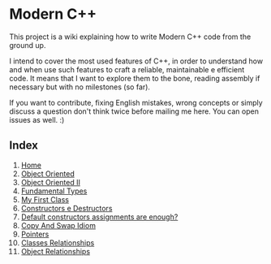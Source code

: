 # Modern C++

This project is a wiki explaining how to write Modern C++ code from the ground up.

I intend to cover the most used features of C++, in order to understand how and when use such features to craft a reliable, maintainable e efficient code. It means that I want to explore them to the bone, reading assembly if necessary but with no milestones (so far).

If you want to contribute, fixing English mistakes, wrong concepts or simply discuss a question don't think twice before mailing me here. You can open issues as well. :)

## Index

1. [Home](https://github.com/jrziviani/C-Moderno/wiki/1.-Home)
2. [Object Oriented](https://github.com/jrziviani/C-Moderno/wiki/2.-Object-Oriented)
3. [Object Oriented II](https://github.com/jrziviani/C-Moderno/wiki/3.-Object-Oriented---II)
4. [Fundamental Types](https://github.com/jrziviani/C-Moderno/wiki/4.-Fundamental-Types)
5. [My First Class](https://github.com/jrziviani/C-Moderno/wiki/5.-My-First-Class)
6. [Constructors e Destructors](https://github.com/jrziviani/C-Moderno/wiki/6.-Constructors-e-Destructors)
7. [Default constructors assignments are enough?](https://github.com/jrziviani/C-Moderno/wiki/7.-Default-constructors-assignments-are-enough%3F)
8. [Copy And Swap Idiom](https://github.com/jrziviani/C-Moderno/wiki/8.-Copy-And-Swap-Idiom)
9. [Pointers](https://github.com/jrziviani/C-Moderno/wiki/9.-Pointers)
10. [Classes Relationships](https://github.com/jrziviani/C-Moderno/wiki/10.-Classes-Relationships)
11. [Object Relationships](https://github.com/jrziviani/C-Moderno/wiki/11.-Object-Relationships)

